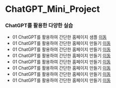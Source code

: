 # ChatGPT_Mini_Project


### ChatGPT를 활용한 다양한 실습
 * 01 ChatGPT를 활용하여 간단한 홈페이지 샘플 [이동](https://ldjwj.github.io/ChatGPT_Mini_Project/mypage02_grace.html)
 * 01 ChatGPT를 활용하여 간단한 홈페이지 만들기 [이동]( )
 * 01 ChatGPT를 활용하여 간단한 홈페이지 만들기 [이동]( )
 * 01 ChatGPT를 활용하여 간단한 홈페이지 만들기 [이동]( )
 * 01 ChatGPT를 활용하여 간단한 홈페이지 만들기 [이동]( )
 * 01 ChatGPT를 활용하여 간단한 홈페이지 만들기 [이동]( )
 * 01 ChatGPT를 활용하여 간단한 홈페이지 만들기 [이동]( )
 * 01 ChatGPT를 활용하여 간단한 홈페이지 만들기 [이동]( )
